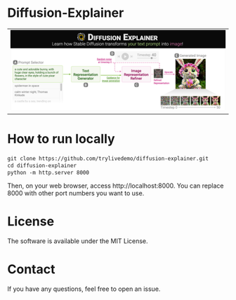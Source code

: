 # Diffusion-Explainer
<!-- ![crown_jewel]() -->

<table>
<tr>
    <td colspan="4"><img src="./assets/preview/de_crownjewel.png" style="width: 100%"></td>
</tr>
</table>

# How to run locally
```
git clone https://github.com/trylivedemo/diffusion-explainer.git
cd diffusion-explainer
python -m http.server 8000
```

Then, on your web browser, access http://localhost:8000.
You can replace 8000 with other port numbers you want to use.

# License
The software is available under the MIT License.

# Contact
If you have any questions, feel free to open an issue.
